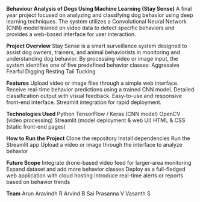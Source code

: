 **Behaviour Analysis of Dogs Using Machine Learning (Stay Sense)**
A final year project focused on analyzing and classifying dog behavior using deep learning techniques. The system utilizes a Convolutional Neural Network (CNN) model trained on video data to detect specific behaviors and provides a web-based interface for user interaction.

**Project Overview**
Stay Sense is a smart surveillance system designed to assist dog owners, trainers, and animal behaviorists in monitoring and understanding dog behavior. By processing video or image input, the system identifies one of five predefined behavior classes:
Aggressive
Fearful
Digging
Resting
Tail Tucking

**Features**
Upload video or image files through a simple web interface.
Receive real-time behavior predictions using a trained CNN model.
Detailed classification output with visual feedback.
Easy-to-use and responsive front-end interface.
Streamlit integration for rapid deployment.

**Technologies Used**
Python
TensorFlow / Keras (CNN model)
OpenCV (video processing)
Streamlit (model deployment & web UI)
HTML & CSS (static front-end pages)

**How to Run the Project**
Clone the repository
Install dependencies
Run the Streamlit app
Upload a video or image through the interface to analyze behavior

**Future Scope**
Integrate drone-based video feed for larger-area monitoring
Expand dataset and add more behavior classes
Deploy as a full-fledged web application with cloud hosting
Introduce real-time alerts or reports based on behavior trends

**Team**
Arun Aravindh R
Arvind B
Sai Prasanna V
Vasanth S
